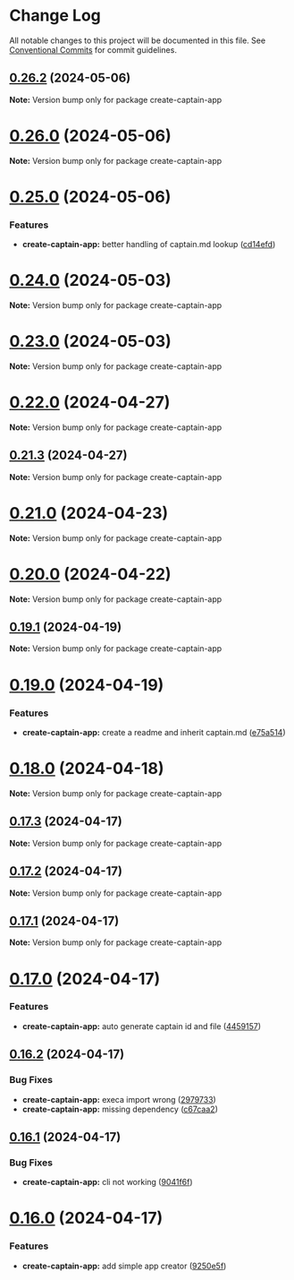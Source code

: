 # Change Log

All notable changes to this project will be documented in this file.
See [Conventional Commits](https://conventionalcommits.org) for commit guidelines.

## [0.26.2](https://github.com/blib-la/captn/compare/v0.26.1...v0.26.2) (2024-05-06)

**Note:** Version bump only for package create-captain-app





# [0.26.0](https://github.com/blib-la/captn/compare/v0.25.0...v0.26.0) (2024-05-06)

**Note:** Version bump only for package create-captain-app





# [0.25.0](https://github.com/blib-la/captn/compare/v0.24.0...v0.25.0) (2024-05-06)


### Features

* **create-captain-app:** better handling of captain.md lookup ([cd14efd](https://github.com/blib-la/captn/commit/cd14efd719e75db318b89e775a9ba9c9fe482226))





# [0.24.0](https://github.com/blib-la/captn/compare/v0.23.0...v0.24.0) (2024-05-03)

**Note:** Version bump only for package create-captain-app





# [0.23.0](https://github.com/blib-la/captn/compare/v0.22.0...v0.23.0) (2024-05-03)

**Note:** Version bump only for package create-captain-app





# [0.22.0](https://github.com/blib-la/captn/compare/v0.21.3...v0.22.0) (2024-04-27)

**Note:** Version bump only for package create-captain-app





## [0.21.3](https://github.com/blib-la/captn/compare/v0.21.2...v0.21.3) (2024-04-27)

**Note:** Version bump only for package create-captain-app





# [0.21.0](https://github.com/blib-la/captn/compare/v0.20.0...v0.21.0) (2024-04-23)

**Note:** Version bump only for package create-captain-app






# [0.20.0](https://github.com/blib-la/captn/compare/v0.19.2...v0.20.0) (2024-04-22)

**Note:** Version bump only for package create-captain-app






## [0.19.1](https://github.com/blib-la/captn/compare/v0.19.0...v0.19.1) (2024-04-19)

**Note:** Version bump only for package create-captain-app





# [0.19.0](https://github.com/blib-la/captn/compare/v0.18.0...v0.19.0) (2024-04-19)


### Features

* **create-captain-app:** create a readme and inherit captain.md ([e75a514](https://github.com/blib-la/captn/commit/e75a5140aac6f1185bf24bdbf966827fd5f93c64))





# [0.18.0](https://github.com/blib-la/captn/compare/v0.17.3...v0.18.0) (2024-04-18)

**Note:** Version bump only for package create-captain-app





## [0.17.3](https://github.com/blib-la/captn/compare/v0.17.2...v0.17.3) (2024-04-17)

**Note:** Version bump only for package create-captain-app





## [0.17.2](https://github.com/blib-la/captn/compare/v0.17.1...v0.17.2) (2024-04-17)

**Note:** Version bump only for package create-captain-app





## [0.17.1](https://github.com/blib-la/captn/compare/v0.17.0...v0.17.1) (2024-04-17)

**Note:** Version bump only for package create-captain-app





# [0.17.0](https://github.com/blib-la/captn/compare/v0.16.2...v0.17.0) (2024-04-17)


### Features

* **create-captain-app:** auto generate captain id and file ([4459157](https://github.com/blib-la/captn/commit/4459157d4a0199086286a08f77ff66f089e8767a))





## [0.16.2](https://github.com/blib-la/captn/compare/v0.16.1...v0.16.2) (2024-04-17)


### Bug Fixes

* **create-captain-app:** execa import wrong ([2979733](https://github.com/blib-la/captn/commit/29797332cc847e0a249522136614246c852cb1e9))
* **create-captain-app:** missing dependency ([c67caa2](https://github.com/blib-la/captn/commit/c67caa28411d9b0b35aaf02f67e5fdf84e98bcf1))





## [0.16.1](https://github.com/blib-la/captn/compare/v0.16.0...v0.16.1) (2024-04-17)


### Bug Fixes

* **create-captain-app:** cli not working ([9041f6f](https://github.com/blib-la/captn/commit/9041f6ffb3145797b386c726355b6db4ebe48368))





# [0.16.0](https://github.com/blib-la/captn/compare/v0.15.0...v0.16.0) (2024-04-17)


### Features

* **create-captain-app:** add simple app creator ([9250e5f](https://github.com/blib-la/captn/commit/9250e5f37329c5bb22dcee321f2b2d5e5807954c))
